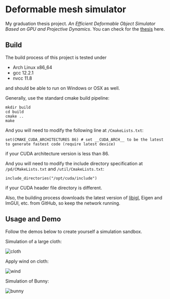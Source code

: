 # Deformable mesh simulator

My graduation thesis project. *An Efficient Deformable Object Simulator Based on GPU and Projective Dynamics*. You can check for the [thesis](https://zrephel.fun/2024/05/27/%E5%9F%BA%E4%BA%8EPD%E7%9A%84%E5%BC%B9%E6%80%A7%E4%BD%93%E4%BB%BF%E7%9C%9F%E7%9A%84%E5%B9%B6%E8%A1%8C%E7%AE%97%E6%B3%95/ug_thesis.pdf)
 here.

## Build

The build process of this project is tested under

* Arch Linux x86_64
* gcc 12.2.1
* nvcc 11.8

and should be able to run on Windows or OSX as well.

Generally, use the standard cmake build pipeline:

```
mkdir build
cd build
cmake ..
make
```

And you will need to modify the following line at `/CmakeLists.txt`:

```
set(CMAKE_CUDA_ARCHITECTURES 86) # set __CUDA_ARCH__ to be the latest to generate fastest code (require latest device)
```

if your CUDA architecture version is less than 86.  

And you will need to modify the include directory specification at `/pd/CMakeLists.txt` and `/util/CmakeLists.txt`:

```
include_directories("/opt/cuda/include")
```

if your CUDA header file directory is different.

Also, the building process downloads the latest version of [libigl](https://github.com/libigl/libigl), Eigen and ImGUI, etc. from GitHub, so keep the network running.

## Usage and Demo

Follow the demos below to create yourself a simulation sandbox.

Simulation of a large cloth:

![cloth](./docs/large-cloth.gif)

Apply wind on cloth:

![wind](./docs/wind.gif)

Simulation of Bunny:

![bunny](./docs/bunny.gif)
